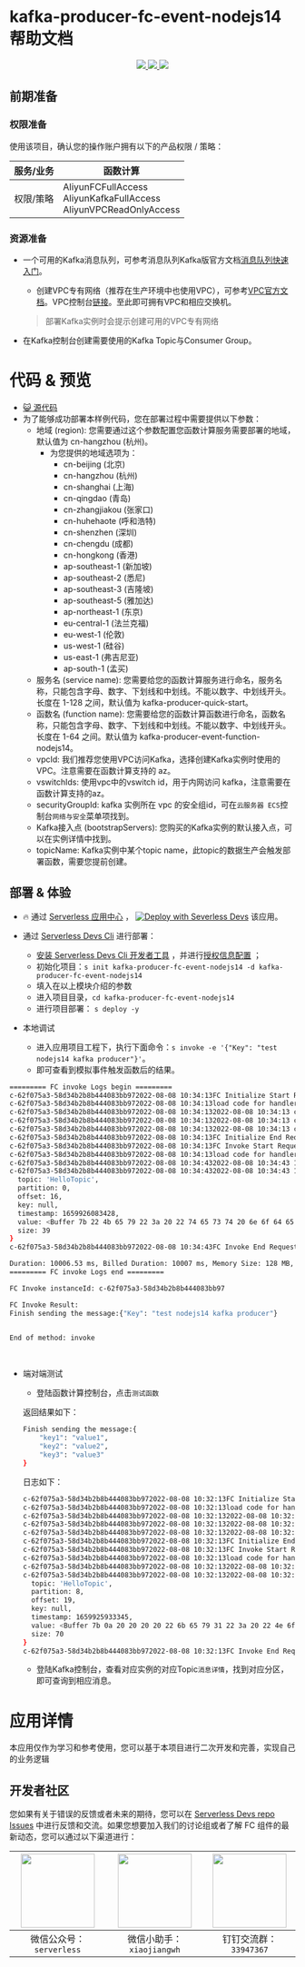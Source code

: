 # kafka-producer-fc-event-nodejs14 帮助文档

<p align="center" class="flex justify-center">
    <a href="https://www.serverless-devs.com" class="ml-1">
    <img src="http://editor.devsapp.cn/icon?package=kafka-producer-fc-event-nodejs14&type=packageType">
  </a>
  <a href="http://www.devsapp.cn/details.html?name=kafka-producer-fc-event-nodejs14" class="ml-1">
    <img src="http://editor.devsapp.cn/icon?package=kafka-producer-fc-event-nodejs14&type=packageVersion">
  </a>
  <a href="http://www.devsapp.cn/details.html?name=kafka-producer-fc-event-nodejs14" class="ml-1">
    <img src="http://editor.devsapp.cn/icon?package=kafka-producer-fc-event-nodejs14&type=packageDownload">
  </a>
</p>


## 前期准备

### 权限准备

使用该项目，确认您的操作账户拥有以下的产品权限 / 策略：


| 服务/业务 | 函数计算                                                     |
| --------- | ------------------------------------------------------------ |
| 权限/策略 | AliyunFCFullAccess<br/>AliyunKafkaFullAccess<br/>AliyunVPCReadOnlyAccess |


### 资源准备

  * 一个可用的Kafka消息队列，可参考消息队列Kafka版官方文档[消息队列快速入门](https://help.aliyun.com/document_detail/99949.html)。

    - 创建VPC专有网络（推荐在生产环境中也使用VPC），可参考[VPC官方文档](https://help.aliyun.com/document_detail/65398.htm?spm=a2c4g.11186623.0.0.61be4c9d4aGfpg#task-1012575)。VPC控制台[链接](https://vpcnext.console.aliyun.com/)。至此即可拥有VPC和相应交换机。

    > 部署Kafka实例时会提示创建可用的VPC专有网络

  * 在Kafka控制台创建需要使用的Kafka Topic与Consumer Group。

# 代码 & 预览

- [ :smiley_cat:  源代码](https://github.com/devsapp/)
- 为了能够成功部署本样例代码，您在部署过程中需要提供以下参数：
  - 地域 (region): 您需要通过这个参数配置您函数计算服务需要部署的地域，默认值为 cn-hangzhou (杭州)。
    - 为您提供的地域选项为：
      - cn-beijing (北京)
      - cn-hangzhou (杭州)
      - cn-shanghai (上海)
      - cn-qingdao (青岛)
      - cn-zhangjiakou (张家口)
      - cn-huhehaote (呼和浩特)
      - cn-shenzhen (深圳)
      - cn-chengdu (成都)
      - cn-hongkong (香港)
      - ap-southeast-1 (新加坡)
      - ap-southeast-2 (悉尼)
      - ap-southeast-3 (吉隆坡)
      - ap-southeast-5 (雅加达)
      - ap-northeast-1 (东京)
      - eu-central-1 (法兰克福)
      - eu-west-1 (伦敦)
      - us-west-1 (硅谷)
      - us-east-1 (弗吉尼亚)
      - ap-south-1 (孟买)
  - 服务名 (service name): 您需要给您的函数计算服务进行命名，服务名称，只能包含字母、数字、下划线和中划线。不能以数字、中划线开头。长度在 1-128 之间，默认值为 kafka-producer-quick-start。
  - 函数名 (function name): 您需要给您的函数计算函数进行命名，函数名称，只能包含字母、数字、下划线和中划线。不能以数字、中划线开头。长度在 1-64 之间。默认值为 kafka-producer-event-function-nodejs14。
  - vpcId: 我们推荐您使用VPC访问Kafka，选择创建Kafka实例时使用的VPC。注意需要在函数计算支持的 az。
  - vswitchIds:  使用vpc中的vswitch id，用于内网访问 kafka，注意需要在函数计算支持的az。
  - securityGroupId:  kafka 实例所在 vpc 的安全组id，可在`云服务器 ECS`控制台`网络与安全`菜单项找到。
  - Kafka接入点 (bootstrapServers): 您购买的Kafka实例的默认接入点，可以在实例详情中找到。
  - topicName: Kafka实例中某个topic name，此topic的数据生产会触发部署函数，需要您提前创建。

</codepre>

<deploy>

## 部署 & 体验

<appcenter>

-  :fire:  通过 [Serverless 应用中心](https://fcnext.console.aliyun.com/applications/create?template=kafka-producer-fc-event-nodejs14) ，
   [![Deploy with Severless Devs](https://img.alicdn.com/imgextra/i1/O1CN01w5RFbX1v45s8TIXPz_!!6000000006118-55-tps-95-28.svg)](https://fcnext.console.aliyun.com/applications/create?template=kafka-producer-fc-event-nodejs14)  该应用。

</appcenter>

- 通过 [Serverless Devs Cli](https://www.serverless-devs.com/serverless-devs/install) 进行部署：

  - [安装 Serverless Devs Cli 开发者工具](https://www.serverless-devs.com/serverless-devs/install) ，并进行[授权信息配置](https://www.serverless-devs.com/fc/config) ；
  - 初始化项目：`s init kafka-producer-fc-event-nodejs14 -d kafka-producer-fc-event-nodejs14`
  - 填入在以上模块介绍的参数
  - 进入项目目录，`cd kafka-producer-fc-event-nodejs14`
  - 进行项目部署： `s deploy -y`
- 本地调试
  - 进入应用项目工程下，执行下面命令：`s invoke -e '{"Key": "test nodejs14 kafka producer"}'`。
  - 即可查看到模拟事件触发函数后的结果。

```bash
========= FC invoke Logs begin =========
c-62f075a3-58d34b2b8b444083bb972022-08-08 10:34:13FC Initialize Start RequestId: c47410a0-ada0-45d8-863f-a9343feaa47e
c-62f075a3-58d34b2b8b444083bb972022-08-08 10:34:13load code for handler:index.initialize
c-62f075a3-58d34b2b8b444083bb972022-08-08 10:34:132022-08-08 10:34:13 c47410a0-ada0-45d8-863f-a9343feaa47e [verbose] Servers:  alikafka-pre-cn-7mz2sr1xa00c-1-vpc.alikafka.aliyuncs.com:9092
c-62f075a3-58d34b2b8b444083bb972022-08-08 10:34:132022-08-08 10:34:13 c47410a0-ada0-45d8-863f-a9343feaa47e [verbose] TopicName:  HelloTopic
c-62f075a3-58d34b2b8b444083bb972022-08-08 10:34:132022-08-08 10:34:13 c47410a0-ada0-45d8-863f-a9343feaa47e [verbose] connect ok
c-62f075a3-58d34b2b8b444083bb972022-08-08 10:34:13FC Initialize End RequestId: c47410a0-ada0-45d8-863f-a9343feaa47e
c-62f075a3-58d34b2b8b444083bb972022-08-08 10:34:13FC Invoke Start RequestId: c47410a0-ada0-45d8-863f-a9343feaa47e
c-62f075a3-58d34b2b8b444083bb972022-08-08 10:34:13load code for handler:index.handler
c-62f075a3-58d34b2b8b444083bb972022-08-08 10:34:432022-08-08 10:34:43 1c233449-024d-4a67-8e7f-83fe3bab6bac [verbose] delivery-report err:  null
c-62f075a3-58d34b2b8b444083bb972022-08-08 10:34:432022-08-08 10:34:43 1c233449-024d-4a67-8e7f-83fe3bab6bac [verbose] delivery-report content:  {
  topic: 'HelloTopic',
  partition: 0,
  offset: 16,
  key: null,
  timestamp: 1659926083428,
  value: <Buffer 7b 22 4b 65 79 22 3a 20 22 74 65 73 74 20 6e 6f 64 65 6a 73 31 34 20 6b 61 66 6b 61 20 70 72 6f 64 75 63 65 72 22 7d>,
  size: 39
}
c-62f075a3-58d34b2b8b444083bb972022-08-08 10:34:43FC Invoke End RequestId: 1c233449-024d-4a67-8e7f-83fe3bab6bac

Duration: 10006.53 ms, Billed Duration: 10007 ms, Memory Size: 128 MB, Max Memory Used: 52.28 MB
========= FC invoke Logs end =========

FC Invoke instanceId: c-62f075a3-58d34b2b8b444083bb97

FC Invoke Result:
Finish sending the message:{"Key": "test nodejs14 kafka producer"}


End of method: invoke
```

​		

- 端对端测试

  - 登陆函数计算控制台，点击`测试函数`
  
  返回结果如下：

  ```bash
  Finish sending the message:{
      "key1": "value1",
      "key2": "value2",
      "key3": "value3"
  }
  ```
  日志如下：
  
  ```bash
  c-62f075a3-58d34b2b8b444083bb972022-08-08 10:32:13FC Initialize Start RequestId: c47410a0-ada0-45d8-863f-a9343feaa47e
  c-62f075a3-58d34b2b8b444083bb972022-08-08 10:32:13load code for handler:index.initialize
  c-62f075a3-58d34b2b8b444083bb972022-08-08 10:32:132022-08-08 10:32:13 c47410a0-ada0-45d8-863f-a9343feaa47e [verbose] Servers:  alikafka-pre-cn-7mz2sr1xa00c-1-vpc.alikafka.aliyuncs.com:9092
  c-62f075a3-58d34b2b8b444083bb972022-08-08 10:32:132022-08-08 10:32:13 c47410a0-ada0-45d8-863f-a9343feaa47e [verbose] TopicName:  HelloTopic
  c-62f075a3-58d34b2b8b444083bb972022-08-08 10:32:132022-08-08 10:32:13 c47410a0-ada0-45d8-863f-a9343feaa47e [verbose] connect ok
  c-62f075a3-58d34b2b8b444083bb972022-08-08 10:32:13FC Initialize End RequestId: c47410a0-ada0-45d8-863f-a9343feaa47e
  c-62f075a3-58d34b2b8b444083bb972022-08-08 10:32:13FC Invoke Start RequestId: c47410a0-ada0-45d8-863f-a9343feaa47e
  c-62f075a3-58d34b2b8b444083bb972022-08-08 10:32:13load code for handler:index.handler
  c-62f075a3-58d34b2b8b444083bb972022-08-08 10:32:132022-08-08 10:32:13 c47410a0-ada0-45d8-863f-a9343feaa47e [verbose] delivery-report err:  null
  c-62f075a3-58d34b2b8b444083bb972022-08-08 10:32:132022-08-08 10:32:13 c47410a0-ada0-45d8-863f-a9343feaa47e [verbose] delivery-report content:  {
    topic: 'HelloTopic',
    partition: 8,
    offset: 19,
    key: null,
    timestamp: 1659925933345,
    value: <Buffer 7b 0a 20 20 20 20 22 6b 65 79 31 22 3a 20 22 4e 6f 64 65 6a 73 31 34 22 2c 0a 20 20 20 20 22 6b 65 79 32 22 3a 20 22 76 61 6c 75 65 32 22 2c 0a 20 20 ... 20 more bytes>,
    size: 70
  }
  c-62f075a3-58d34b2b8b444083bb972022-08-08 10:32:13FC Invoke End RequestId: c47410a0-ada0-45d8-863f-a9343feaa47e
  ```
  
  - 登陆Kafka控制台，查看对应实例的对应Topic`消息详情`，找到对应分区，即可查询到相应消息。
  
  

</deploy>

<appdetail id="flushContent">

# 应用详情



本应用仅作为学习和参考使用，您可以基于本项目进行二次开发和完善，实现自己的业务逻辑



</appdetail>

<devgroup>

## 开发者社区

您如果有关于错误的反馈或者未来的期待，您可以在 [Serverless Devs repo Issues](https://github.com/serverless-devs/serverless-devs/issues) 中进行反馈和交流。如果您想要加入我们的讨论组或者了解 FC 组件的最新动态，您可以通过以下渠道进行：

<p align="center">



| <img src="https://serverless-article-picture.oss-cn-hangzhou.aliyuncs.com/1635407298906_20211028074819117230.png" width="130px" > | <img src="https://serverless-article-picture.oss-cn-hangzhou.aliyuncs.com/1635407044136_20211028074404326599.png" width="130px" > | <img src="https://serverless-article-picture.oss-cn-hangzhou.aliyuncs.com/1635407252200_20211028074732517533.png" width="130px" > |
| ------------------------------------------------------------ | ------------------------------------------------------------ | ------------------------------------------------------------ |
| <center>微信公众号：`serverless`</center>                    | <center>微信小助手：`xiaojiangwh`</center>                   | <center>钉钉交流群：`33947367`</center>                      |

</p>

</devgroup>